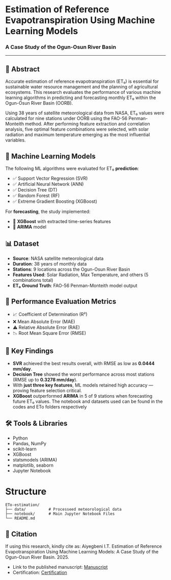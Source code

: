 # Estimation of Reference Evapotranspiration Using Machine Learning Models  
### A Case Study of the Ogun-Osun River Basin

---

## 📘 Abstract

Accurate estimation of reference evapotranspiration (ET₀) is essential for sustainable water resource management and the planning of agricultural ecosystems. This research evaluates the performance of various machine learning algorithms in predicting and forecasting monthly ET₀ within the Ogun-Osun River Basin (OORB).

Using 38 years of satellite meteorological data from NASA, ET₀ values were calculated for nine stations under OORB using the FAO-56 Penman-Monteith method. After performing feature extraction and correlation analysis, five optimal feature combinations were selected, with solar radiation and maximum temperature emerging as the most influential variables.

## 🧠 Machine Learning Models

The following ML algorithms were evaluated for ET₀ **prediction**:

- ✅ Support Vector Regression (SVR)
- ✅ Artificial Neural Network (ANN)
- ✅ Decision Tree (DT)
- ✅ Random Forest (RF)
- ✅ Extreme Gradient Boosting (XGBoost)

For **forecasting**, the study implemented:

- 🔁 **XGBoost** with extracted time-series features
- 🔁 **ARIMA** model

## 📊 Dataset

- **Source**: NASA satellite meteorological data
- **Duration**: 38 years of monthly data
- **Stations**: 9 locations across the Ogun-Osun River Basin
- **Features Used**: Solar Radiation, Max Temperature, and others (5 combinations total)
- **ET₀ Ground Truth**: FAO-56 Penman-Monteith model output

## 🧪 Performance Evaluation Metrics

- 📈 Coefficient of Determination (R²)
- ❌ Mean Absolute Error (MAE)
- ⚠️ Relative Absolute Error (RAE)
- 📉 Root Mean Square Error (RMSE)

## 📌 Key Findings

- **SVR** achieved the best results overall, with RMSE as low as **0.0444 mm/day**.
- **Decision Tree** showed the worst performance across most stations (RMSE up to **0.3278 mm/day**).
- With **just three key features**, ML models retained high accuracy — proving feature selection critical.
- **XGBoost** outperformed **ARIMA** in 5 of 9 stations when forecasting future ET₀ values.
The notebook and datasets used can be found in the codes and ETo folders respectively

## 🛠️ Tools & Libraries

- Python
- Pandas, NumPy
- scikit-learn
- XGBoost
- statsmodels (ARIMA)
- matplotlib, seaborn
- Jupyter Notebook

# Structure
```
ETo-estimation/
├── data/          # Processeed meteorological data
├── notebook/      # Main Jupyter Notebook Files            
└── README.md
```

## 📝 Citation
If using this research, kindly cite as:
Aiyegbeni I.T. Estimation of Reference Evapotranspiration Using Machine Learning Models: A Case Study of the Ogun-Osun River Basin. 2025.

- Link to the published manuscript: [Manuscript](https://abuja2024certificate.niae.net/downloads/NIAE_PROCEEDING_ABUJA_2024.pdf)
- Certification: [Certification](https://drive.google.com/file/d/1xo3v-4zBEnf7ydDHV9tGFd66Z7C5Y-b3/view?usp=sharing)

